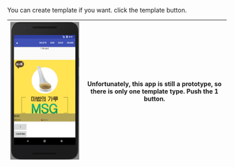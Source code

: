 You can create template if you want. click the template button.


|<img src = "https://github.com/Lee-Null/green-04/blob/master/Documetation/images/click%20template.png">|Unfortunately, this app is still a prototype, so there is only one template type. Push the 1 button.|
|:-------------:|:--------------:|
